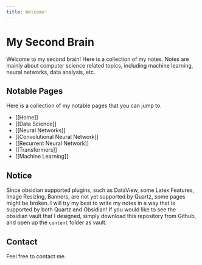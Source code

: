 ```yaml
---
title: Welcome!
---
```

# My Second Brain

Welcome to my second brain! Here is a collection of my notes. Notes are mainly about computer science related topics, including machine learning, neural networks, data analysis, etc.

## Notable Pages
Here is a collection of my notable pages that you can jump to.
- [[Home]]
- [[Data Science]]
- [[Neural Networks]]
- [[Convolutional Neural Network]]
- [[Recurrent Neural Network]]
- [[Transformers]]
- [[Machine Learning]]
## Notice
Since obsidian supported plugins, such as DataView, some Latex Features, Image Resizing, Banners, are not yet supported by Quartz, some pages might be broken. I will try my best to write my notes in a way that is supported by both Quartz and Obsidian! If you would like to see the obsidian vault that I designed, simply download this repository from Github, and open up the `content` folder as vault.

## Contact
Feel free to contact me.



